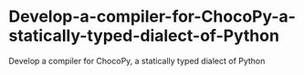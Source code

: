 # Develop-a-compiler-for-ChocoPy-a-statically-typed-dialect-of-Python
Develop a compiler for ChocoPy, a statically typed dialect of Python
